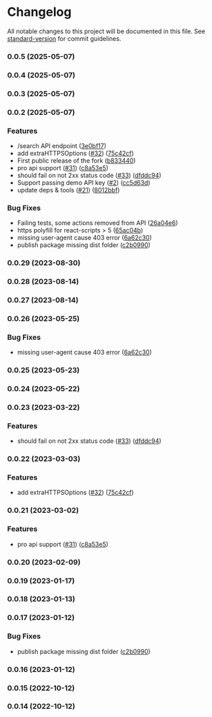 # Changelog

All notable changes to this project will be documented in this file. See [standard-version](https://github.com/conventional-changelog/standard-version) for commit guidelines.

### 0.0.5 (2025-05-07)

### 0.0.4 (2025-05-07)

### 0.0.3 (2025-05-07)

### 0.0.2 (2025-05-07)


### Features

* /search API endpoint ([3e0bf17](https://github.com/bahaa-kallas/coingecko-api-v3/commit/3e0bf17875805d3f053ab8601f6248d934e66d05))
* add extraHTTPSOptions ([#32](https://github.com/bahaa-kallas/coingecko-api-v3/issues/32)) ([75c42cf](https://github.com/bahaa-kallas/coingecko-api-v3/commit/75c42cf42938140657f3593478e1752b23332045))
* First public release of the fork ([b833440](https://github.com/bahaa-kallas/coingecko-api-v3/commit/b8334403961a1a6befe83c246df89c22685f8cb5))
* pro api support ([#31](https://github.com/bahaa-kallas/coingecko-api-v3/issues/31)) ([c8a53e5](https://github.com/bahaa-kallas/coingecko-api-v3/commit/c8a53e53ddb6e49d1d6e5fb53491ea778a682216))
* should fail on not 2xx status code ([#33](https://github.com/bahaa-kallas/coingecko-api-v3/issues/33)) ([dfddc94](https://github.com/bahaa-kallas/coingecko-api-v3/commit/dfddc94ebb4f7f3397214d0fd840883e1d744681))
* Support passing demo API key ([#2](https://github.com/bahaa-kallas/coingecko-api-v3/issues/2)) ([cc5d63d](https://github.com/bahaa-kallas/coingecko-api-v3/commit/cc5d63d11d3f38c5389c60da2f15b554da3acddd))
* update deps & tools ([#21](https://github.com/bahaa-kallas/coingecko-api-v3/issues/21)) ([8012bbf](https://github.com/bahaa-kallas/coingecko-api-v3/commit/8012bbff7bcf02588a5ff90e616c26b3484ca237))


### Bug Fixes

* Failing tests, some actions removed from API ([26a04e6](https://github.com/bahaa-kallas/coingecko-api-v3/commit/26a04e6011690e21836606a4560c0b1a94665127))
* https polyfill for react-scripts > 5 ([65ac04b](https://github.com/bahaa-kallas/coingecko-api-v3/commit/65ac04b31903130cd61ad72a720c300f4d092508))
* missing user-agent cause 403 error ([6a62c30](https://github.com/bahaa-kallas/coingecko-api-v3/commit/6a62c303ec95ac8e9adc2af2ccd96ef75e224181))
* publish package missing dist folder ([c2b0990](https://github.com/bahaa-kallas/coingecko-api-v3/commit/c2b09906cc1da707b1ccbb09e41f917a8db21cd6))

### 0.0.29 (2023-08-30)

### 0.0.28 (2023-08-14)

### 0.0.27 (2023-08-14)

### 0.0.26 (2023-05-25)


### Bug Fixes

* missing user-agent cause 403 error ([6a62c30](https://github.com/samuraitruong/coingecko-api-v3/commit/6a62c303ec95ac8e9adc2af2ccd96ef75e224181))

### 0.0.25 (2023-05-23)

### 0.0.24 (2023-05-22)

### 0.0.23 (2023-03-22)


### Features

* should fail on not 2xx status code ([#33](https://github.com/samuraitruong/coingecko-api-v3/issues/33)) ([dfddc94](https://github.com/samuraitruong/coingecko-api-v3/commit/dfddc94ebb4f7f3397214d0fd840883e1d744681))

### 0.0.22 (2023-03-03)


### Features

* add extraHTTPSOptions ([#32](https://github.com/samuraitruong/coingecko-api-v3/issues/32)) ([75c42cf](https://github.com/samuraitruong/coingecko-api-v3/commit/75c42cf42938140657f3593478e1752b23332045))

### 0.0.21 (2023-03-02)


### Features

* pro api support ([#31](https://github.com/samuraitruong/coingecko-api-v3/issues/31)) ([c8a53e5](https://github.com/samuraitruong/coingecko-api-v3/commit/c8a53e53ddb6e49d1d6e5fb53491ea778a682216))

### 0.0.20 (2023-02-09)

### 0.0.19 (2023-01-17)

### 0.0.18 (2023-01-13)

### 0.0.17 (2023-01-12)


### Bug Fixes

* publish package missing dist folder ([c2b0990](https://github.com/samuraitruong/coingecko-api-v3/commit/c2b09906cc1da707b1ccbb09e41f917a8db21cd6))

### 0.0.16 (2023-01-12)

### 0.0.15 (2022-10-12)

### 0.0.14 (2022-10-12)
